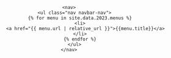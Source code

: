 <header>
    <div class="top">
        <a href="{{ '/' | relative_url }}" class="logo" style="background-image: url(AppSecIL_logo.png)"></a>
    </div>
	
    <nav>
        <ul class="nav navbar-nav">
            {% for menu in site.data.2023.menus %}
            <li>
                <a href="{{ menu.url | relative_url }}">{{menu.title}}</a>
            </li>
            {% endfor %}
        </ul>
    </nav>
</header>

